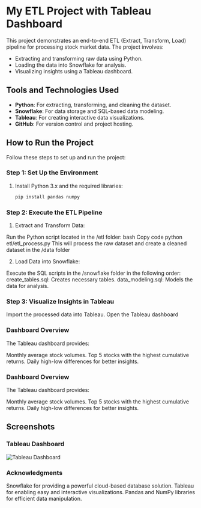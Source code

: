 # My ETL Project with Tableau Dashboard

This project demonstrates an end-to-end ETL (Extract, Transform, Load) pipeline for processing stock market data. The project involves:
- Extracting and transforming raw data using Python.
- Loading the data into Snowflake for analysis.
- Visualizing insights using a Tableau dashboard.

## Tools and Technologies Used
- **Python**: For extracting, transforming, and cleaning the dataset.
- **Snowflake**: For data storage and SQL-based data modeling.
- **Tableau**: For creating interactive data visualizations.
- **GitHub**: For version control and project hosting.

## How to Run the Project
Follow these steps to set up and run the project:

### Step 1: Set Up the Environment
1. Install Python 3.x and the required libraries:
   ```bash
   pip install pandas numpy

### Step 2: Execute the ETL Pipeline
1. Extract and Transform Data:

Run the Python script located in the /etl folder:
bash
Copy code
python etl/etl_process.py
This will process the raw dataset and create a cleaned dataset in the /data folder

2. Load Data into Snowflake:

Execute the SQL scripts in the /snowflake folder in the following order:
create_tables.sql: Creates necessary tables.
data_modeling.sql: Models the data for analysis.

### Step 3: Visualize Insights in Tableau
Import the processed data into Tableau.
Open the Tableau dashboard

### Dashboard Overview
The Tableau dashboard provides:

Monthly average stock volumes.
Top 5 stocks with the highest cumulative returns.
Daily high-low differences for better insights.

### Dashboard Overview
The Tableau dashboard provides:

Monthly average stock volumes.
Top 5 stocks with the highest cumulative returns.
Daily high-low differences for better insights.

## Screenshots
### Tableau Dashboard
![Tableau Dashboard](./dashboard_stocks.jpg)


### Acknowledgments
Snowflake for providing a powerful cloud-based database solution.
Tableau for enabling easy and interactive visualizations.
Pandas and NumPy libraries for efficient data manipulation.
